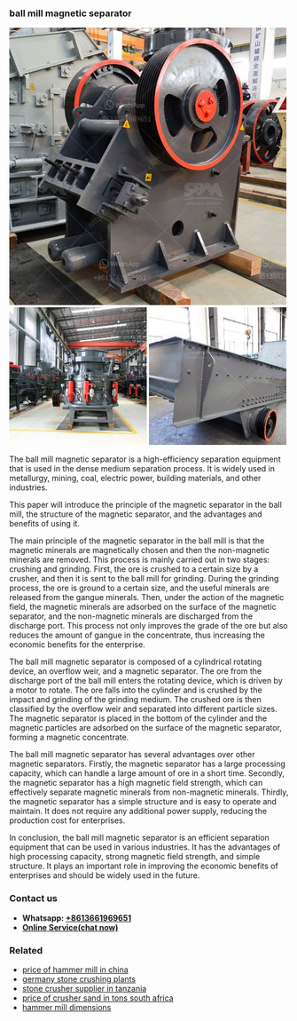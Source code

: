 <h3>ball mill magnetic separator</h3><img src='1708499206.jpg' alt=''><p>The ball mill magnetic separator is a high-efficiency separation equipment that is used in the dense medium separation process. It is widely used in metallurgy, mining, coal, electric power, building materials, and other industries.</p><p>This paper will introduce the principle of the magnetic separator in the ball mill, the structure of the magnetic separator, and the advantages and benefits of using it.</p><p>The main principle of the magnetic separator in the ball mill is that the magnetic minerals are magnetically chosen and then the non-magnetic minerals are removed. This process is mainly carried out in two stages: crushing and grinding. First, the ore is crushed to a certain size by a crusher, and then it is sent to the ball mill for grinding. During the grinding process, the ore is ground to a certain size, and the useful minerals are released from the gangue minerals. Then, under the action of the magnetic field, the magnetic minerals are adsorbed on the surface of the magnetic separator, and the non-magnetic minerals are discharged from the discharge port. This process not only improves the grade of the ore but also reduces the amount of gangue in the concentrate, thus increasing the economic benefits for the enterprise.</p><p>The ball mill magnetic separator is composed of a cylindrical rotating device, an overflow weir, and a magnetic separator. The ore from the discharge port of the ball mill enters the rotating device, which is driven by a motor to rotate. The ore falls into the cylinder and is crushed by the impact and grinding of the grinding medium. The crushed ore is then classified by the overflow weir and separated into different particle sizes. The magnetic separator is placed in the bottom of the cylinder and the magnetic particles are adsorbed on the surface of the magnetic separator, forming a magnetic concentrate.</p><p>The ball mill magnetic separator has several advantages over other magnetic separators. Firstly, the magnetic separator has a large processing capacity, which can handle a large amount of ore in a short time. Secondly, the magnetic separator has a high magnetic field strength, which can effectively separate magnetic minerals from non-magnetic minerals. Thirdly, the magnetic separator has a simple structure and is easy to operate and maintain. It does not require any additional power supply, reducing the production cost for enterprises.</p><p>In conclusion, the ball mill magnetic separator is an efficient separation equipment that can be used in various industries. It has the advantages of high processing capacity, strong magnetic field strength, and simple structure. It plays an important role in improving the economic benefits of enterprises and should be widely used in the future.</p><h3>Contact us</h3><ul><li><strong>Whatsapp:&nbsp;<a href="https://wa.me/8613661969651">+8613661969651</a></strong></li><li><a href="https://swt.shibang-china.com/?git&amp;zhl&amp;ball mill magnetic separator"><strong>Online Service(chat now)</strong></a></li></ul><h3>Related</h3><ul><li><a href='price of hammer mill in china.md'>price of hammer mill in china</a></li><li><a href='germany stone crushing plants.md'>germany stone crushing plants</a></li><li><a href='stone crusher supplier in tanzania.md'>stone crusher supplier in tanzania</a></li><li><a href='price of crusher sand in tons south africa.md'>price of crusher sand in tons south africa</a></li><li><a href='hammer mill dimensions.md'>hammer mill dimensions</a></li></ul>